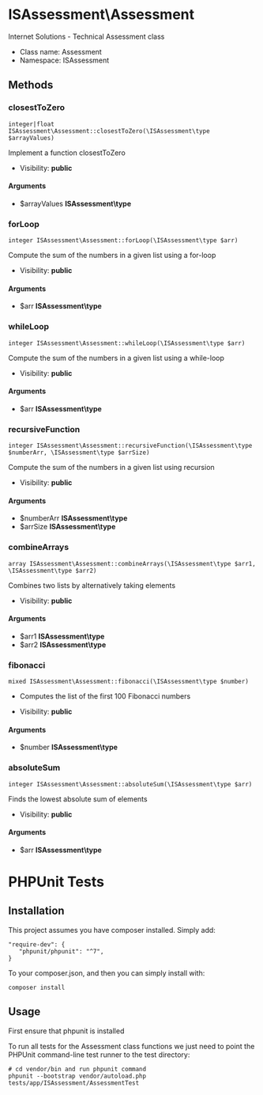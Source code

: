 ISAssessment\Assessment
===============

Internet Solutions - Technical Assessment class




* Class name: Assessment
* Namespace: ISAssessment







Methods
-------


### closestToZero

    integer|float ISAssessment\Assessment::closestToZero(\ISAssessment\type $arrayValues)

Implement a function closestToZero



* Visibility: **public**


#### Arguments
* $arrayValues **ISAssessment\type**



### forLoop

    integer ISAssessment\Assessment::forLoop(\ISAssessment\type $arr)

Compute the sum of the numbers in a given list using a for-loop



* Visibility: **public**


#### Arguments
* $arr **ISAssessment\type**



### whileLoop

    integer ISAssessment\Assessment::whileLoop(\ISAssessment\type $arr)

Compute the sum of the numbers in a given list using a while-loop



* Visibility: **public**


#### Arguments
* $arr **ISAssessment\type**



### recursiveFunction

    integer ISAssessment\Assessment::recursiveFunction(\ISAssessment\type $numberArr, \ISAssessment\type $arrSize)

Compute the sum of the numbers in a given list using recursion



* Visibility: **public**


#### Arguments
* $numberArr **ISAssessment\type**
* $arrSize **ISAssessment\type**



### combineArrays

    array ISAssessment\Assessment::combineArrays(\ISAssessment\type $arr1, \ISAssessment\type $arr2)

Combines two lists by alternatively taking elements



* Visibility: **public**


#### Arguments
* $arr1 **ISAssessment\type**
* $arr2 **ISAssessment\type**



### fibonacci

    mixed ISAssessment\Assessment::fibonacci(\ISAssessment\type $number)

* Computes the list of the first 100 Fibonacci numbers



* Visibility: **public**


#### Arguments
* $number **ISAssessment\type**



### absoluteSum

    integer ISAssessment\Assessment::absoluteSum(\ISAssessment\type $arr)

Finds the lowest absolute sum of elements



* Visibility: **public**


#### Arguments
* $arr **ISAssessment\type**


PHPUnit Tests
=============================

Installation
------------

This project assumes you have composer installed.
Simply add:

    "require-dev": {
       "phpunit/phpunit": "^7", 
    }

To your composer.json, and then you can simply install with:

    composer install


Usage
-----

First ensure that phpunit is installed 

To run all tests for the Assessment class functions we just need to point the PHPUnit command-line test runner to the test directory:

    # cd vendor/bin and run phpunit command
    phpunit --bootstrap vendor/autoload.php tests/app/ISAssessment/AssessmentTest
